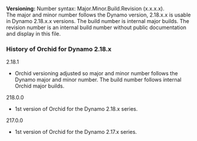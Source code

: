 ﻿**Versioning:** Number syntax: Major.Minor.Build.Revision (x.x.x.x).  
The major and minor number follows the Dynamo version, 2.18.x.x is usable in Dynamo 2.18.x.x versions. The build number is internal major builds. The revision number is an internal build number without public documentation and display in this file.  
  
### History of Orchid for Dynamo 2.18.x  
  
2.18.1  
- Orchid versioning adjusted so major and minor number follows the Dynamo major and minor number. The build number follows internal Orchid major builds.  
  
218.0.0  
- 1st version of Orchid for the Dynamo 2.18.x series.  
  
217.0.0  
- 1st version of Orchid for the Dynamo 2.17.x series.  
